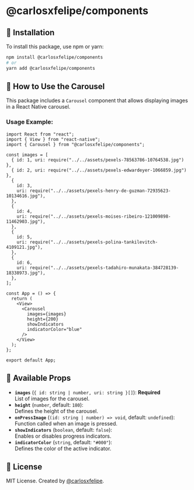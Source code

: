 # @carlosxfelipe/components

## 📌 Installation

To install this package, use npm or yarn:

```sh
npm install @carlosxfelipe/components
# or
yarn add @carlosxfelipe/components
```

## 🚀 How to Use the Carousel

This package includes a `Carousel` component that allows displaying images in a React Native carousel.

### Usage Example:

```tsx
import React from "react";
import { View } from "react-native";
import { Carousel } from "@carlosxfelipe/components";

const images = [
  { id: 1, uri: require("../../assets/pexels-78563786-10764538.jpg") },
  { id: 2, uri: require("../../assets/pexels-edwardeyer-1066859.jpg") },
  {
    id: 3,
    uri: require("../../assets/pexels-henry-de-guzman-72935623-10134616.jpg"),
  },
  {
    id: 4,
    uri: require("../../assets/pexels-moises-ribeiro-121009898-11462903.jpg"),
  },
  {
    id: 5,
    uri: require("../../assets/pexels-polina-tankilevitch-4109121.jpg"),
  },
  {
    id: 6,
    uri: require("../../assets/pexels-tadahiro-munakata-384728139-18338973.jpg"),
  },
];

const App = () => {
  return (
    <View>
      <Carousel
        images={images}
        height={200}
        showIndicators
        indicatorColor="blue"
      />
    </View>
  );
};

export default App;
```

## 🎯 Available Props

- **`images`** (`{ id: string | number, uri: string }[]`): **Required**  
  List of images for the carousel.
- **`height`** (`number`, default: `180`):  
  Defines the height of the carousel.
- **`onPressImage`** (`(id: string | number) => void`, default: `undefined`):  
  Function called when an image is pressed.
- **`showIndicators`** (`boolean`, default: `false`):  
  Enables or disables progress indicators.
- **`indicatorColor`** (`string`, default: `"#000"`):  
  Defines the color of the active indicator.

## 📜 License

MIT License. Created by [@carlosxfelipe](https://github.com/carlosxfelipe).
